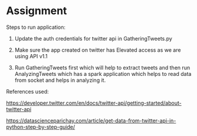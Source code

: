 # Assignment
 
Steps to run application:

1. Update the auth credentials for twitter api in GatheringTweets.py

2. Make sure the app created on twitter has Elevated access as we are using API v1.1

3. Run GatheringTweets first which will help to extract tweets and then run AnalyzingTweets which has a spark application which helps to read data from socket and helps in analyzing it.



References used:

https://developer.twitter.com/en/docs/twitter-api/getting-started/about-twitter-api

https://datascienceparichay.com/article/get-data-from-twitter-api-in-python-step-by-step-guide/
